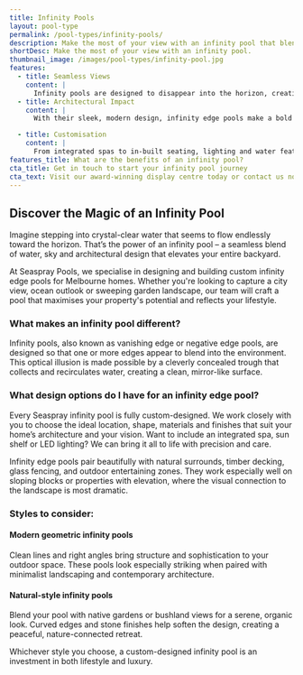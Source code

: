 ```yaml
---
title: Infinity Pools
layout: pool-type
permalink: /pool-types/infinity-pools/
description: Make the most of your view with an infinity pool that blends architecture and landscape.
shortDesc: Make the most of your view with an infinity pool.
thumbnail_image: /images/pool-types/infinity-pool.jpg
features:
  - title: Seamless Views
    content: |
      Infinity pools are designed to disappear into the horizon, creating a stunning visual effect that blends your pool with the surrounding landscape. Perfect for properties with scenic views or elevated locations, they offer uninterrupted sightlines and a dramatic sense of space.
  - title: Architectural Impact
    content: |
      With their sleek, modern design, infinity edge pools make a bold architectural statement. Whether you're overlooking a city skyline or coastal vista, they bring an immediate sense of sophistication to any outdoor space.

  - title: Customisation
    content: |
      From integrated spas to in-built seating, lighting and water features, infinity pools can be tailored to suit your property and lifestyle. We design each one to enhance your unique space and maximise visual impact.
features_title: What are the benefits of an infinity pool?
cta_title: Get in touch to start your infinity pool journey
cta_text: Visit our award-winning display centre today or contact us now
---
```


## Discover the Magic of an Infinity Pool

Imagine stepping into crystal-clear water that seems to flow endlessly toward the horizon. That’s the power of an infinity pool – a seamless blend of water, sky and architectural design that elevates your entire backyard.

At Seaspray Pools, we specialise in designing and building custom infinity edge pools for Melbourne homes. Whether you're looking to capture a city view, ocean outlook or sweeping garden landscape, our team will craft a pool that maximises your property's potential and reflects your lifestyle.

### What makes an infinity pool different?

Infinity pools, also known as vanishing edge or negative edge pools, are designed so that one or more edges appear to blend into the environment. This optical illusion is made possible by a cleverly concealed trough that collects and recirculates water, creating a clean, mirror-like surface.

### What design options do I have for an infinity edge pool?

Every Seaspray infinity pool is fully custom-designed. We work closely with you to choose the ideal location, shape, materials and finishes that suit your home’s architecture and your vision. Want to include an integrated spa, sun shelf or LED lighting? We can bring it all to life with precision and care.

Infinity edge pools pair beautifully with natural surrounds, timber decking, glass fencing, and outdoor entertaining zones. They work especially well on sloping blocks or properties with elevation, where the visual connection to the landscape is most dramatic.

### Styles to consider:

#### Modern geometric infinity pools
Clean lines and right angles bring structure and sophistication to your outdoor space. These pools look especially striking when paired with minimalist landscaping and contemporary architecture.

#### Natural-style infinity pools
Blend your pool with native gardens or bushland views for a serene, organic look. Curved edges and stone finishes help soften the design, creating a peaceful, nature-connected retreat.

Whichever style you choose, a custom-designed infinity pool is an investment in both lifestyle and luxury.